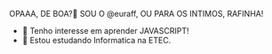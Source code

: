 OPAAA, DE BOA?👋
SOU O @euraff, OU PARA OS INTIMOS, RAFINHA!
- 👀 Tenho interesse em aprender JAVASCRIPT!
- 🌱 Estou estudando Informatica na ETEC.
